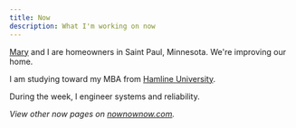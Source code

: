 ```yaml
---
title: Now
description: What I'm working on now
---
```


[Mary](http://mary.marek-spartz.org) and I are homeowners in Saint Paul,
Minnesota. We're improving our home.

I am studying toward my MBA from [Hamline University](https://hamline.edu).

During the week, I engineer systems and reliability.

_View other now pages on [nownownow.com](http://nownownow.com/)._

